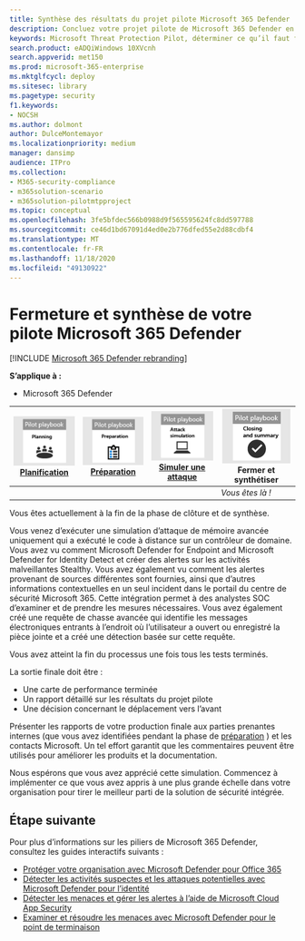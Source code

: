 ```yaml
---
title: Synthèse des résultats du projet pilote Microsoft 365 Defender
description: Concluez votre projet pilote de Microsoft 365 Defender en remplissant votre carte de performance, en analysant les résultats de vos rapports et en choisissant le mode de déplacement vers l’avant.
keywords: Microsoft Threat Protection Pilot, déterminer ce qu’il faut faire immédiatement après le projet pilote de protection contre les menaces Microsoft, ce qu’il faut faire après avoir évalué Microsoft Threat Protection en production, passer de Microsoft Threat Protection Pilot au déploiement, Cyber Security, Advanced persistent, Enterprise Security, périphériques, Device, Identity, Users, Data, applications, incidents, analyse et correction automatisées
search.product: eADQiWindows 10XVcnh
search.appverid: met150
ms.prod: microsoft-365-enterprise
ms.mktglfcycl: deploy
ms.sitesec: library
ms.pagetype: security
f1.keywords:
- NOCSH
ms.author: dolmont
author: DulceMontemayor
ms.localizationpriority: medium
manager: dansimp
audience: ITPro
ms.collection:
- M365-security-compliance
- m365solution-scenario
- m365solution-pilotmtpproject
ms.topic: conceptual
ms.openlocfilehash: 3fe5bfdec566b0988d9f565595624fc8dd597788
ms.sourcegitcommit: ce46d1bd67091d4ed0e2b776dfed55e2d88cdbf4
ms.translationtype: MT
ms.contentlocale: fr-FR
ms.lasthandoff: 11/18/2020
ms.locfileid: "49130922"
---
```

# <a name="closing-and-summarizing-your-microsoft-365-defender-pilot"></a>Fermeture et synthèse de votre pilote Microsoft 365 Defender  

[!INCLUDE [Microsoft 365 Defender rebranding](../includes/microsoft-defender.md)]


**S’applique à :**
- Microsoft 365 Defender



|[![Planification](../../media/phase-diagrams/1-planning.png)](mtp-pilot-plan.md)<br/>[Planification](mtp-pilot-plan.md) |[![Préparation](../../media/phase-diagrams/2-prepare.png)](prepare-mtpeval.md)<br/>[Préparation](prepare-mtpeval.md) | [![Simuler une attaque](../../media/phase-diagrams/3-simluate.png)](mtp-pilot-simulate.md)<br/>[Simuler une attaque](mtp-pilot-simulate.md) | ![Fermer et synthétiser](../../media/phase-diagrams/4-summary.png)<br/>Fermer et synthétiser|
|--|--|--|--|
|| | |*Vous êtes là !*|


Vous êtes actuellement à la fin de la phase de clôture et de synthèse.

Vous venez d’exécuter une simulation d’attaque de mémoire avancée uniquement qui a exécuté le code à distance sur un contrôleur de domaine. Vous avez vu comment Microsoft Defender for Endpoint and Microsoft Defender for Identity Detect et créer des alertes sur les activités malveillantes Stealthy. Vous avez également vu comment les alertes provenant de sources différentes sont fournies, ainsi que d’autres informations contextuelles en un seul incident dans le portail du centre de sécurité Microsoft 365. Cette intégration permet à des analystes SOC d’examiner et de prendre les mesures nécessaires. Vous avez également créé une requête de chasse avancée qui identifie les messages électroniques entrants à l’endroit où l’utilisateur a ouvert ou enregistré la pièce jointe et a créé une détection basée sur cette requête.

Vous avez atteint la fin du processus une fois tous les tests terminés.

La sortie finale doit être :

- Une carte de performance terminée
- Un rapport détaillé sur les résultats du projet pilote
- Une décision concernant le déplacement vers l’avant

Présenter les rapports de votre production finale aux parties prenantes internes (que vous avez identifiées pendant la phase de [préparation](https://docs.microsoft.com/microsoft-365/security/mtp/prepare-mtpeval) ) et les contacts Microsoft. Un tel effort garantit que les commentaires peuvent être utilisés pour améliorer les produits et la documentation.

Nous espérons que vous avez apprécié cette simulation. Commencez à implémenter ce que vous avez appris à une plus grande échelle dans votre organisation pour tirer le meilleur parti de la solution de sécurité intégrée.

## <a name="next-step"></a>Étape suivante
Pour plus d’informations sur les piliers de Microsoft 365 Defender, consultez les guides interactifs suivants :
- [Protéger votre organisation avec Microsoft Defender pour Office 365](https://aka.ms/O365ATP-Interactive-Guide)
- [Détecter les activités suspectes et les attaques potentielles avec Microsoft Defender pour l’identité](https://aka.ms/AATP-Interactive-Guide)
- [Détecter les menaces et gérer les alertes à l’aide de Microsoft Cloud App Security](https://aka.ms/DetectThreatsAndAlertsMCAS-InteractiveGuide)
- [Examiner et résoudre les menaces avec Microsoft Defender pour le point de terminaison](https://aka.ms/MDATP-IR-Interactive-Guide)
